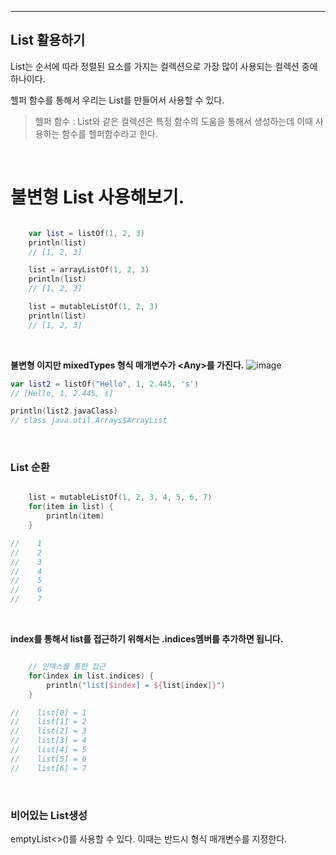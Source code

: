 
---

## List 활용하기

List는 순서에 따라 정렬된 요소를 가지는 컬렉션으로 가장 많이 사용되는 컬렉션 중에 하나이다.

헬퍼 함수를 통해서 우리는 List를 만들어서 사용할 수 있다.
> 헬퍼 함수 : List와 같은 컬렉션은 특정 함수의 도움을 통해서 생성하는데 이때 사용하는 함수를 헬퍼함수라고 한다.


<br>

# 불변형 List 사용해보기.


``` kotlin

    var list = listOf(1, 2, 3)
    println(list)
    // [1, 2, 3]

    list = arrayListOf(1, 2, 3)
    println(list)
    // [1, 2, 3]

    list = mutableListOf(1, 2, 3)
    println(list)
    // [1, 2, 3]

```

<br>

**불변형 이지만 mixedTypes 형식 매개변수가 &#60;Any&#62;를 가진다.**
![image](https://user-images.githubusercontent.com/74912130/191020916-e03b022a-d2c1-4b05-a832-8039ca1a3927.png)


``` kotlin
var list2 = listOf("Hello", 1, 2.445, 's')
// [Hello, 1, 2.445, s]

println(list2.javaClass)
// class java.util.Arrays$ArrayList

```


<br>

### List 순환


``` kotlin

    list = mutableListOf(1, 2, 3, 4, 5, 6, 7)
    for(item in list) {
        println(item)
    }

//    1
//    2
//    3
//    4
//    5
//    6
//    7


```

<br>

**index를 통해서 list를 접근하기 위해서는 .indices멤버를 추가하면 됩니다.**

``` kotlin

    // 인덱스를 통한 접근
    for(index in list.indices) {
        println("list[$index] = ${list[index]}")
    }

//    list[0] = 1
//    list[1] = 2
//    list[2] = 3
//    list[3] = 4
//    list[4] = 5
//    list[5] = 6
//    list[6] = 7

```

<br>

### 비어있는 List생성


emptyList<>()를 사용할 수 있다. 이때는 반드시 형식 매개변수를 지정한다.











    
    
    
    
    

